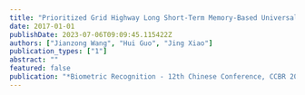 ```yaml
---
title: "Prioritized Grid Highway Long Short-Term Memory-Based Universal Background Model for Speaker Verification"
date: 2017-01-01
publishDate: 2023-07-06T09:09:45.115422Z
authors: ["Jianzong Wang", "Hui Guo", "Jing Xiao"]
publication_types: ["1"]
abstract: ""
featured: false
publication: "*Biometric Recognition - 12th Chinese Conference, CCBR 2017, Shenzhen, China, October 28-29, 2017, Proceedings*"
---
```


